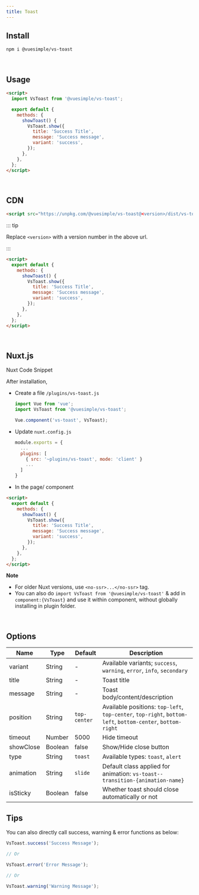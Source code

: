 ```yaml
---
title: Toast
---
```


<masthead title="Toast" description="A simple set of toast">
  <component-links
    codesandbox="https://codesandbox.io/s/vs-toast-hti14"
    github="https://github.com/ashwinkshenoy/vue-simple/tree/master/packages/vs-toast"
    packageName="@vuesimple/vs-toast">
  </component-links>
</masthead>

## Install

```bash
npm i @vuesimple/vs-toast
```

<br />

## Usage

```html
<script>
  import VsToast from '@vuesimple/vs-toast';

  export default {
    methods: {
      showToast() {
        VsToast.show({
          title: 'Success Title',
          message: 'Success message',
          variant: 'success',
        });
      },
    },
  };
</script>
```

<br />

## CDN

```html
<script src="https://unpkg.com/@vuesimple/vs-toast@<version>/dist/vs-toast.min.js"></script>
```

::: tip

Replace `<version>` with a version number in the above url.

:::

```html
<script>
  export default {
    methods: {
      showToast() {
        VsToast.show({
          title: 'Success Title',
          message: 'Success message',
          variant: 'success',
        });
      },
    },
  };
</script>
```

<br />

## Nuxt.js

Nuxt Code Snippet

After installation,

- Create a file `/plugins/vs-toast.js`

  ```javascript
  import Vue from 'vue';
  import VsToast from '@vuesimple/vs-toast';

  Vue.component('vs-toast', VsToast);
  ```

- Update `nuxt.config.js`
  ```javascript
  module.exports = {
    ...
    plugins: [
      { src: '~plugins/vs-toast', mode: 'client' }
      ...
    ]
  }
  ```
- In the page/ component

```html
<script>
  export default {
    methods: {
      showToast() {
        VsToast.show({
          title: 'Success Title',
          message: 'Success message',
          variant: 'success',
        });
      },
    },
  };
</script>
```

**Note**

- For older Nuxt versions, use `<no-ssr>...</no-ssr>` tag.
- You can also do
  `import VsToast from '@vuesimple/vs-toast'`
  & add in `component:{VsToast}` and use it within component, without globally installing in plugin folder.

<br />

## Options

| Name      | Type    | Default      | Description                                                                                                |
| --------- | ------- | ------------ | ---------------------------------------------------------------------------------------------------------- |
| variant   | String  | -            | Available variants; `success`, `warning`, `error`, `info`, `secondary`                                     |
| title     | String  | -            | Toast title                                                                                                |
| message   | String  | -            | Toast body/content/description                                                                             |
| position  | String  | `top-center` | Available positions: `top-left`, `top-center`, `top-right`, `bottom-left`, `bottom-center`, `bottom-right` |
| timeout   | Number  | 5000         | Hide timeout                                                                                               |
| showClose | Boolean | false        | Show/Hide close button                                                                                     |
| type      | String  | `toast`      | Available types: `toast`, `alert`                                                                          |
| animation | String  | `slide`      | Default class applied for animation: `vs-toast--transition-{animation-name}`                               |
| isSticky  | Boolean | false        | Whether toast should close automatically or not                                                            |

## Tips

You can also directly call success, warning & error functions as below:

```javascript
VsToast.success('Success Message');

// Or

VsToast.error('Error Message');

// Or

VsToast.warning('Warning Message');
```

